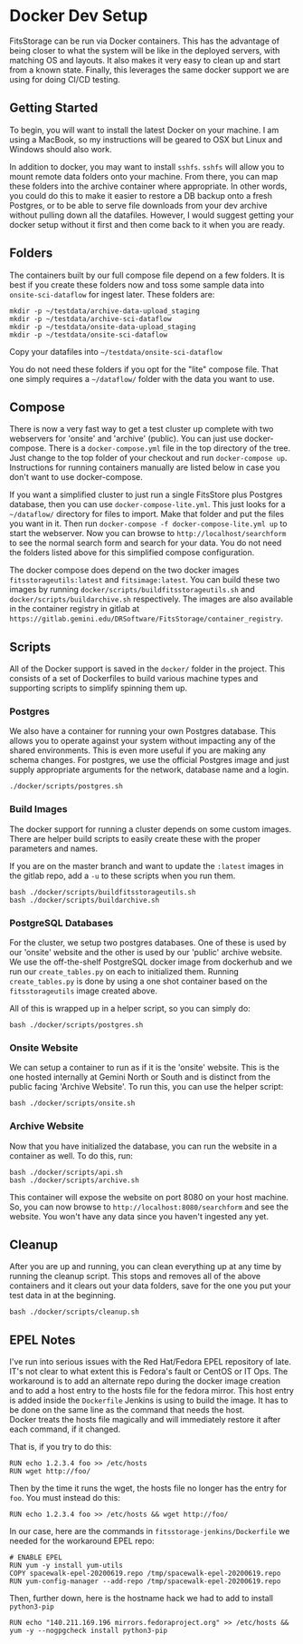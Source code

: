 # Docker Dev Setup

FitsStorage can be run via Docker containers.  This has the advantage of being closer to
what the system will be like in the deployed servers, with matching OS and layouts.  It
also makes it very easy to clean up and start from a known state.  Finally, this leverages
the same docker support we are using for doing CI/CD testing.

## Getting Started

To begin, you will want to install the latest Docker on your machine.  I am using a
MacBook, so my instructions will be geared to OSX but Linux and Windows should also 
work.

In addition to docker, you may want to install `sshfs`.  `sshfs` will allow you to
mount remote data folders onto your machine.  From there, you can map these folders
into the archive container where appropriate.  In other words, you could do this to
make it easier to restore a DB backup onto a fresh Postgres, or to be able to serve
file downloads from your dev archive without pulling down all the datafiles.
However, I would suggest getting your docker setup without it first and then come
back to it when you are ready.

## Folders

The containers built by our full compose file depend on a few folders.  It is
best if you create these folders now and toss some sample data into 
`onsite-sci-dataflow` for ingest later.  These folders are:

```
mkdir -p ~/testdata/archive-data-upload_staging
mkdir -p ~/testdata/archive-sci-dataflow
mkdir -p ~/testdata/onsite-data-upload_staging
mkdir -p ~/testdata/onsite-sci-dataflow
```

Copy your datafiles into `~/testdata/onsite-sci-dataflow`

You do not need these folders if you opt for the "lite" compose file.  That one simply 
requires a `~/dataflow/` folder with the data you want to use.

## Compose

There is now a very fast way to get a test cluster up complete with two webservers for
'onsite' and 'archive' (public).  You can just use docker-compose.  There is a `docker-compose.yml`
file in the top directory of the tree.  Just change to the top folder of your checkout and
run `docker-compose up`.  Instructions for running containers manually are listed below in case
you don't want to use docker-compose.

If you want a simplified cluster to just run a single FitsStore plus Postgres database,
then you can use `docker-compose-lite.yml`.  This just looks for a `~/dataflow/` directory
for files to import.  Make that folder and put the files you want in it.  Then run
`docker-compose -f docker-compose-lite.yml up` to start the webserver.  Now you can browse
to `http://localhost/searchform` to see the normal search form and search for your data.
You do not need the folders listed above for this simplified compose configuration.

The docker compose does depend on the two docker images `fitsstorageutils:latest` and `fitsimage:latest`.
You can build these two images by running `docker/scripts/buildfitsstorageutils.sh` and
`docker/scripts/buildarchive.sh` respectively.  The images are also available in the container
registry in gitlab at `https://gitlab.gemini.edu/DRSoftware/FitsStorage/container_registry`.

## Scripts

All of the Docker support is saved in the `docker/` folder in the project.  This consists
of a set of Dockerfiles to build various machine types and supporting scripts to
simplify spinning them up.

### Postgres

We also have a container for running your own Postgres database.  This allows you to 
operate against your system without impacting any of the shared environments.  This is
even more useful if you are making any schema changes.  For postgres, we use the
official Postgres image and just supply appropriate arguments for the network, database
name and a login.

```
./docker/scripts/postgres.sh
```

### Build Images

The docker support for running a cluster depends on some custom images.  There
are helper build scripts to easily create these with the proper parameters and
names.

If you are on the master branch and want to update the `:latest` images in the
gitlab repo, add a `-u` to these scripts when you run them.

```
bash ./docker/scripts/buildfitsstorageutils.sh
bash ./docker/scripts/buildarchive.sh
```

### PostgreSQL Databases

For the cluster, we setup two postgres databases.  One of these is used by our
'onsite' website and the other is used by our 'public' archive website.  We use
the off-the-shelf PostgreSQL docker image from dockerhub and we run our 
`create_tables.py` on each to initialized them.  Running `create_tables.py` is
done by using a one shot container based on the `fitsstorageutils` image
created above.

All of this is wrapped up in a helper script, so you can simply do:

```
bash ./docker/scripts/postgres.sh
```

### Onsite Website

We can setup a container to run as if it is the 'onsite' website.  This is the
one hosted internally at Gemini North or South and is distinct from the public
facing 'Archive Website'.  To run this, you can use the helper script:

```
bash ./docker/scripts/onsite.sh
```

### Archive Website

Now that you have initialized the database, you can run the website in a
container as well.  To do this, run:

```
bash ./docker/scripts/api.sh
bash ./docker/scripts/archive.sh
```

This container will expose the website on port 8080 on your host machine.
So, you can now browse to `http://localhost:8080/searchform` and see
the website.  You won't have any data since you haven't ingested any yet.

## Cleanup

After you are up and running, you can clean everything up at any time
by running the cleanup script.  This stops and removes all of the above
containers and it clears out your data folders, save for the one you put 
your test data in at the beginning.

```
bash ./docker/scripts/cleanup.sh
```

## EPEL Notes

I've run into serious issues with the Red Hat/Fedora EPEL repository of late.
IT's not clear to what extent this is Fedora's fault or CentOS or IT Ops.
The workaround is to add an alternate repo during the docker image creation
and to add a host entry to the hosts file for the fedora mirror.  This host
entry is added inside the `Dockerfile` Jenkins is using to build the image.
It has to be done on the same line as the command that needs the host.  
Docker treats the hosts file magically and will immediately restore it
after each command, if it changed.

That is, if you try to do this:

```
RUN echo 1.2.3.4 foo >> /etc/hosts
RUN wget http://foo/
```

Then by the time it runs the wget, the hosts file no longer has the entry
for `foo`.  You must instead do this:

```
RUN echo 1.2.3.4 foo >> /etc/hosts && wget http://foo/
```

In our case, here are the commands in `fitsstorage-jenkins/Dockerfile` 
we needed for the workaround EPEL repo:

```
# ENABLE EPEL
RUN yum -y install yum-utils
COPY spacewalk-epel-20200619.repo /tmp/spacewalk-epel-20200619.repo
RUN yum-config-manager --add-repo /tmp/spacewalk-epel-20200619.repo
```

Then, further down, here is the hostname hack we had to add to install
`python3-pip`

```
RUN echo "140.211.169.196 mirrors.fedoraproject.org" >> /etc/hosts && yum -y --nogpgcheck install python3-pip
```
